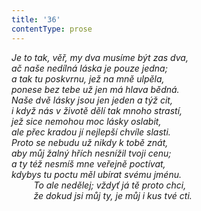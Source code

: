 ```yaml
---
title: '36'
contentType: prose
---
```


<section>

_Je to tak, věř, my dva musíme být zas dva,  
ač naše nedílná láska je pouze jedna;  
a tak tu poskvrnu, jež na mně ulpěla,  
ponese bez tebe už jen má hlava bědná.  
Naše dvě lásky jsou jen jeden a týž cit,  
i když nás v životě dělí tak mnoho strastí,  
jež sice nemohou moc lásky oslabit,  
ale přec kradou jí nejlepší chvíle slasti.  
Proto se nebudu už nikdy k tobě znát,  
aby můj žalný hřích nesnížil tvoji cenu;  
a ty též nesmíš mne veřejně poctívat,  
kdybys tu poctu měl ubírat svému jménu.  
         To ale nedělej; vždyť já tě proto chci,  
         že dokud jsi můj ty, je můj i kus tvé cti._

</section>

